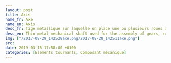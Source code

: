 ```yaml
---
layout: post
title: Axis
name_fr: Axe
name_en: Axis
desc_fr: Tige métallique sur laquelle on place une ou plusieurs roues d'engrenages, ou gallet, ou bien élément tournant en sortie de moteur.
desc_en: Thin metal mechanical shaft used for the assembly of gears, rollers or wheels, around which they turn freely. <br &#47;>Or as a motor's output.
img: ["/2017-08-29_142528axe.png/2017-08-28_142511axe.png"]
src: 
date: 2019-03-15 17:58:00 +0100
categories: [Eléments tournants, Composant mécanique]
---
```

